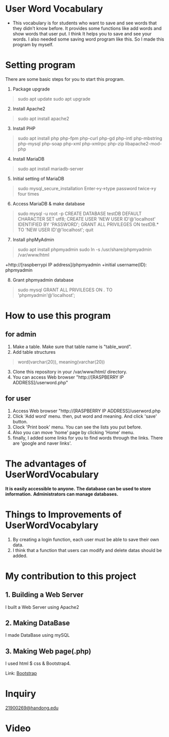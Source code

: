 # User Word Vocabulary
+ This vocabulary is for students who want to save and see words that they didn't know before. It provides some functions like add words and show words that user put. I think It helps you to save and see your words. I also needed some saving word program like this. So I made this program by myself.
# Setting program
There are some basic steps for you to start this program.
1. Package upgrade
> sudo apt update
> sudo apt upgrade
2. Install Apache2
> sudo apt install apache2
3. Install PHP
> sudo apt install php php-fpm php-curl php-gd php-intl php-mbstring php-mysql php-soap php-xml php-xmlrpc php-zip libapache2-mod-php
4. Install MariaDB 
> sudo apt install mariadb-server
5. Initial setting of MariaDB
> sudo mysql_secure_installation
> Enter->y->type password twice->y four times
6. Access MariaDB & make database
> sudo mysql -u root -p
> CREATE DATABASE testDB DEFAULT CHARACTER SET utf8;
> CREATE USER 'NEW USER ID'@'localhost' IDENTIFIED BY 'PASSWORD';
> GRANT ALL PRIVILEGES ON testDB.* TO 'NEW USER ID'@'localhost';
> quit
7. Install phpMyAdmin
> sudo apt install phpmyadmin
> sudo ln -s /usr/share/phpmyadmin /var/www/html

+http://[raspberrypi IP address]/phpmyadmin
+initial username(ID): phpmyadmin

8. Grant phpmyadmin database
> sudo mysql
> GRANT ALL PRIVILEGES ON *.* TO 'phpmyadmin'@'localhost';

# How to use this program
## for admin
1. Make a table. Make sure that table name is "table_word".
2. Add table structures
> word(varchar(20)), meaning(varchar(20))
3. Clone this repository in your /var/www/html/ directory.
4. You can access Web browser "http://[RASPBERRY IP ADDRESS]/userword.php"

## for user
1. Access Web browser "http://[RASPBERRY IP ADDRESS]/userword.php
2. Click 'Add word' menu. then, put word and meaning. And click 'save' button.
3. Clock 'Print book' menu. You can see the lists you put before.
4. Also you can move 'home' page by clicking 'Home' menu.
5. finally, I added some links for you to find words through the links. There are 'google and naver links'.
 
# The advantages of UserWordVocabulary
__It is easily accessible to anyone.__
__The database can be used to store information.__
__Administrators can manage databases.__

# Things to Improvements of UserWordVocabylary
1. By creating a login function, each user must be able to save their own data.
2. I think that a function that users can modify and delete datas should be added.

# My contribution to this project

## 1. Building a Web Server
I built a Web Server using Apache2
## 2. Making DataBase
I made DataBase using mySQL
## 3. Making Web page(.php)
I used html $ css & Bootstrap4. 

Link: [Bootstrap][bootstraplink]

[bootstraplink]: https://www.w3schools.com/bootstrap4/default.asp "Go bootstrap"

# Inquiry
21900269@handong.edu

# Video






